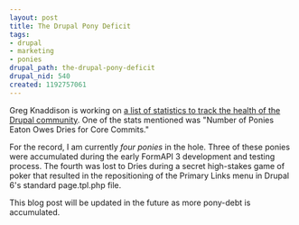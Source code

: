 ```yaml
--- 
layout: post
title: The Drupal Pony Deficit
tags: 
- drupal
- marketing
- ponies
drupal_path: the-drupal-pony-deficit
drupal_nid: 540
created: 1192757061
---
```

Greg Knaddison is working on <a href="http://groups.drupal.org/node/6551">a list of statistics to track the health of the Drupal community</a>. One of the stats mentioned was "Number of Ponies Eaton Owes Dries for Core Commits."



For the record, I am currently <em>four ponies</em> in the hole. Three of these ponies were accumulated during the early FormAPI 3 development and testing process. The fourth was lost to Dries during a secret high-stakes game of poker that resulted in the repositioning of the Primary Links menu in Drupal 6's standard page.tpl.php file.



This blog post will be updated in the future as more pony-debt is accumulated.
